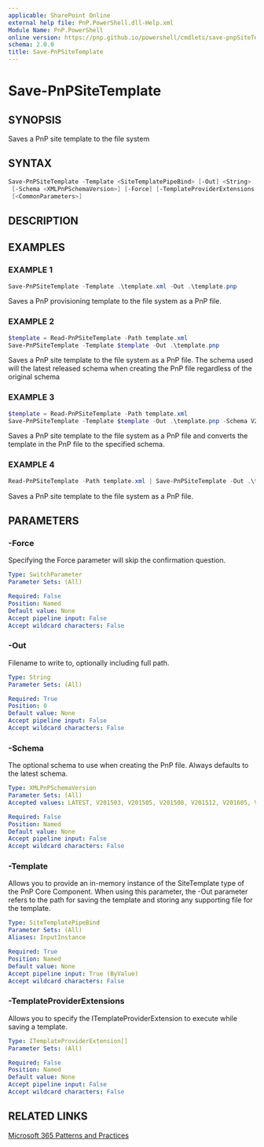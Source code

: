 ```yaml
---
applicable: SharePoint Online
external help file: PnP.PowerShell.dll-Help.xml
Module Name: PnP.PowerShell
online version: https://pnp.github.io/powershell/cmdlets/save-pnpSiteTemplate
schema: 2.0.0
title: Save-PnPSiteTemplate
---
```


# Save-PnPSiteTemplate

## SYNOPSIS
Saves a PnP site template to the file system

## SYNTAX

```powershell
Save-PnPSiteTemplate -Template <SiteTemplatePipeBind> [-Out] <String>
 [-Schema <XMLPnPSchemaVersion>] [-Force] [-TemplateProviderExtensions <ITemplateProviderExtension[]>]
 [<CommonParameters>]
```

## DESCRIPTION

## EXAMPLES

### EXAMPLE 1
```powershell
Save-PnPSiteTemplate -Template .\template.xml -Out .\template.pnp
```

Saves a PnP provisioning template to the file system as a PnP file.

### EXAMPLE 2
```powershell
$template = Read-PnPSiteTemplate -Path template.xml
Save-PnPSiteTemplate -Template $template -Out .\template.pnp
```

Saves a PnP site template to the file system as a PnP file. The schema used will the latest released schema when creating the PnP file regardless of the original schema

### EXAMPLE 3
```powershell
$template = Read-PnPSiteTemplate -Path template.xml
Save-PnPSiteTemplate -Template $template -Out .\template.pnp -Schema V202002
```

Saves a PnP site template to the file system as a PnP file  and converts the template in the PnP file to the specified schema.

### EXAMPLE 4
```powershell
Read-PnPSiteTemplate -Path template.xml | Save-PnPSiteTemplate -Out .\template.pnp
```

Saves a PnP site template to the file system as a PnP file.

## PARAMETERS

### -Force
Specifying the Force parameter will skip the confirmation question.

```yaml
Type: SwitchParameter
Parameter Sets: (All)

Required: False
Position: Named
Default value: None
Accept pipeline input: False
Accept wildcard characters: False
```

### -Out
Filename to write to, optionally including full path.

```yaml
Type: String
Parameter Sets: (All)

Required: True
Position: 0
Default value: None
Accept pipeline input: False
Accept wildcard characters: False
```

### -Schema
The optional schema to use when creating the PnP file. Always defaults to the latest schema.

```yaml
Type: XMLPnPSchemaVersion
Parameter Sets: (All)
Accepted values: LATEST, V201503, V201505, V201508, V201512, V201605, V201705, V201801, V201805, V201807, V201903, V201909, V202002

Required: False
Position: Named
Default value: None
Accept pipeline input: False
Accept wildcard characters: False
```

### -Template
Allows you to provide an in-memory instance of the SiteTemplate type of the PnP Core Component. When using this parameter, the -Out parameter refers to the path for saving the template and storing any supporting file for the template.

```yaml
Type: SiteTemplatePipeBind
Parameter Sets: (All)
Aliases: InputInstance

Required: True
Position: Named
Default value: None
Accept pipeline input: True (ByValue)
Accept wildcard characters: False
```

### -TemplateProviderExtensions
Allows you to specify the ITemplateProviderExtension to execute while saving a template.

```yaml
Type: ITemplateProviderExtension[]
Parameter Sets: (All)

Required: False
Position: Named
Default value: None
Accept pipeline input: False
Accept wildcard characters: False
```

## RELATED LINKS

[Microsoft 365 Patterns and Practices](https://aka.ms/m365pnp)